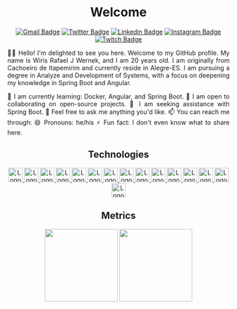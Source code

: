 <h1 align="center">Welcome</h1>

<div align="center">

[![Gmail Badge](https://img.shields.io/badge/-Gmail-FF0000?style=flat-square&labelColor=FF0000&logo=gmail&logoColor=white)](mailto:rafaeljwerneck43@gmail)
[![Twitter Badge](https://img.shields.io/badge/-Twitter-1DA1F2?style=flat-square&labelColor=1DA1F2&logo=twitter&logoColor=white)](https://twitter.com/WirisRafael)
[![Linkedin Badge](https://img.shields.io/badge/-Linkedin-0B66C2?style=flat-square&logo=Linkedin&logoColor=white)](https://www.linkedin.com/in/wiris-rafael-januario-wernek-420461182/)
[![Instagram Badge](https://img.shields.io/badge/-Instagram-CE3389?style=flat-square&logo=Instagram&logoColor=white)](https://www.instagram.com/wiriswerneck/)
[![Twitch Badge](https://img.shields.io/badge/-Twitch-6633cc?style=flat-square&labelColor=6633cc&logo=twitch&logoColor=white)](https://www.twitch.tv/lost905)

</div>
<div align="justify">
👋👋 Hello! I'm delighted to see you here. Welcome to my GitHub profile. My name is Wiris Rafael J Wernek, and I am 20 years old. I am originally from Cachoeiro de Itapemirim and currently reside in Alegre-ES. I am pursuing a degree in Analyze and Development of Systems, with a focus on deepening my knowledge in Spring Boot and Angular.

🌱 I am currently learning: Docker, Angular, and Spring Boot.
👯 I am open to collaborating on open-source projects.
🤔 I am seeking assistance with Spring Boot.
💬 Feel free to ask me anything you'd like.
📫 You can reach me through:
😄 Pronouns: he/his
⚡ Fun fact: I don't even know what to share here.

</div>

<h2 align="center">Technologies</h2>
<p align="center">


<a href="https://www.javascript.com/">
    <img height="32" src="https://cdn.jsdelivr.net/gh/devicons/devicon/icons/javascript/javascript-original.svg" alt="Logo do Javascript"/>
</a>
<a href="https://developer.mozilla.org/en-US/docs/Web/HTML">
    <img height="32" src="https://cdn.jsdelivr.net/gh/devicons/devicon/icons/html5/html5-original.svg" alt="Logo do HTML"/>
</a>
<a href="https://www.w3schools.com/cssref/default.asp">
    <img height="32" src="https://cdn.jsdelivr.net/gh/devicons/devicon/icons/css3/css3-original.svg" alt="Logo do CSS"/>
</a>
<a href="https://angular.io/">
    <img height="32" src="https://cdn.jsdelivr.net/gh/devicons/devicon/icons/angularjs/angularjs-plain.svg" alt="Logo do Angular">
</a> 
<a href="https://www.php.net/">
    <img height="32" src="https://cdn.jsdelivr.net/gh/devicons/devicon/icons/php/php-original.svg" alt="Logo do PHP"/>
</a>
<a href="https://www.oracle.com/java/technologies/javase-documentation.html">
    <img height="32" src="https://cdn.jsdelivr.net/gh/devicons/devicon/icons/java/java-original.svg" alt="Logo do Java">
</a>
<a href="https://spring.io/">
    <img height="32" src="https://cdn.jsdelivr.net/gh/devicons/devicon/icons/spring/spring-original.svg" alt="Logo do Spring">
</a>    
<a href="https://devdocs.io/c/language/do">
    <img height="32" src="https://cdn.jsdelivr.net/gh/devicons/devicon/icons/c/c-original.svg" alt="Logo da Linguagem C"/>
</a>
<a href="https://www.gnu.org/savannah-checkouts/gnu/bash/manual/bash.html">
    <img height="32" src="https://cdn.jsdelivr.net/gh/devicons/devicon/icons/bash/bash-plain.svg" alt="Logo do Bash"/>
</a>
<a href="https://www.mysql.com/">
    <img height="32" src="https://cdn.jsdelivr.net/gh/devicons/devicon/icons/mysql/mysql-original.svg" alt="Logo do MySQL">
</a>
<a href="https://www.postgresql.org/docs/14/index.html">
    <img height="32" src="https://cdn.jsdelivr.net/gh/devicons/devicon/icons/postgresql/postgresql-original.svg" alt="Logo do Postgres"/>
</a>
<a href="https://git-scm.com/">
   <img height="32" src="https://cdn.jsdelivr.net/gh/devicons/devicon/icons/git/git-original.svg" alt="Logo do Javascript"/>
</a>
<a href="https://www.kernel.org/doc/html/latest/#">
    <img height="32" src="https://cdn.jsdelivr.net/gh/devicons/devicon/icons/linux/linux-original.svg" alt="Logo do Linux">
</a>
<a href="https://docs.docker.com/get-started/overview/">
    <img height="32" src="https://cdn.jsdelivr.net/gh/devicons/devicon/icons/docker/docker-original.svg" alt="Logo do Docker">
</a>
<a href="https://www.vagrantup.com/docs">
    <img height="32" src="https://cdn.jsdelivr.net/gh/devicons/devicon/icons/vagrant/vagrant-original.svg" alt="Logo do Vagrant">
</a>

</p>
<h2 align="center">Metrics</h2>
<p align="center">
  <img height="165em" src="https://github-readme-stats.vercel.app/api?username=WirisWernek&show_icons=true&theme=radical&include_all_commits=true&count_private=true"/>
  <img height="165em" src="https://github-readme-stats.vercel.app/api/top-langs/?username=WirisWernek&layout=compact&langs_count=16&theme=radical"/>
</p>

